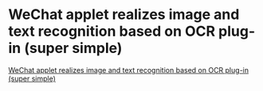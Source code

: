 # WeChat applet realizes image and text recognition based on OCR plug-in (super simple)
[WeChat applet realizes image and text recognition based on OCR plug-in (super simple)](https://aiwithcloud.com/2022/09/15/wechat_applet_realizes_image_and_text_recognition_based_on_ocr_plug_in_super_simple/)